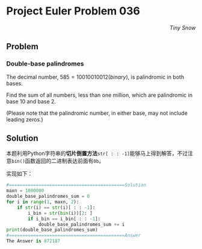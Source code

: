 # Project Euler	Problem 036

<p align="right"><i>Tiny Snow</i></p>



## Problem

### Double-base palindromes

The decimal number, $585 = 10010010012 (binary)$, is palindromic in both bases.

Find the sum of all numbers, less than one million, which are palindromic in base 10 and base 2.

(Please note that the palindromic number, in either base, may not include leading zeros.)



## Solution

本题利用Python字符串的**切片倒置方法**`str[ : : -1]`能够马上得到解答，不过注意`bin()`函数返回的二进制表达前面有`0b`。

实现如下：

```python
#===========================================Solution
maxn = 1000000
double_base_palindromes_sum = 0
for i in range(1, maxn, 2):
    if str(i) == str(i)[ : : -1]:
        i_bin = str(bin(i))[2: ]
        if i_bin == i_bin[ : : -1]:
            double_base_palindromes_sum += i
print(double_base_palindromes_sum)
#===========================================Answer
The Answer is 872187
```

